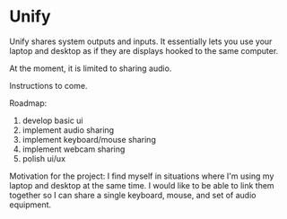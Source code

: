 # Unify
Unify shares system outputs and inputs. It essentially lets you use your laptop and desktop as if they are displays hooked to the same computer.

At the moment, it is limited to sharing audio. 

Instructions to come.

Roadmap:
1. develop basic ui
2. implement audio sharing
3. implement keyboard/mouse sharing
4. implement webcam sharing
5. polish ui/ux

Motivation for the project: I find myself in situations where I'm using my laptop and desktop at the same time. I would like to be able to link them together so I can share a single keyboard, mouse, and set of audio equipment.
